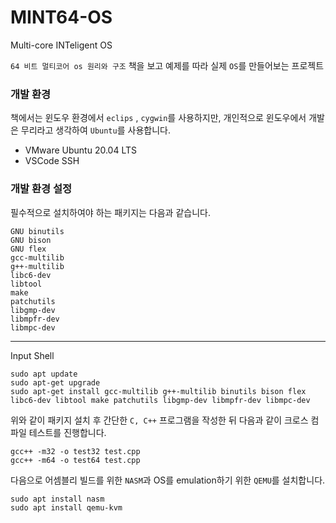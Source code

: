# MINT64-OS
Multi-core INTeligent OS


`64 비트 멀티코어 os 원리와 구조` 책을 보고 예제를 따라 실제 `OS`를 만들어보는 프로젝트


### 개발 환경

책에서는 윈도우 환경에서 `eclips` , `cygwin`를 사용하지만, 개인적으로 윈도우에서 개발은 무리라고 생각하여 `Ubuntu`를 사용합니다.
- VMware Ubuntu 20.04 LTS
- VSCode SSH

### 개발 환경 설정
필수적으로 설치하여야 하는 패키지는 다음과 같습니다.
```
GNU binutils
GNU bison
GNU flex
gcc-multilib
g++-multilib
libc6-dev
libtool
make
patchutils
libgmp-dev
libmpfr-dev
libmpc-dev
```
---
Input Shell
```
sudo apt update
sudo apt-get upgrade
sudo apt-get install gcc-multilib g++-multilib binutils bison flex libc6-dev libtool make patchutils libgmp-dev libmpfr-dev libmpc-dev
```

위와 같이 패키지 설치 후 간단한 `C, C++` 프로그램을 작성한 뒤 다음과 같이 크로스 컴파일 테스트를 진행합니다.

```
gcc++ -m32 -o test32 test.cpp
gcc++ -m64 -o test64 test.cpp
```

다음으로 어셈블리 빌드를 위한 `NASM`과 OS를 emulation하기 위한 `QEMU`를 설치합니다.

```
sudo apt install nasm
sudo apt install qemu-kvm
```

